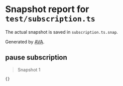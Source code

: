 # Snapshot report for `test/subscription.ts`

The actual snapshot is saved in `subscription.ts.snap`.

Generated by [AVA](https://avajs.dev).

## pause subscription

> Snapshot 1

    {}
